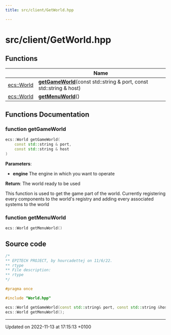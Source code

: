 ```yaml
---
title: src/client/GetWorld.hpp

---
```


# src/client/GetWorld.hpp



## Functions

|                | Name           |
| -------------- | -------------- |
| [ecs::World](Classes/classecs_1_1_world.md) | **[getGameWorld](Files/_get_world_8hpp.md#function-getgameworld)**(const std::string & port, const std::string & host) |
| [ecs::World](Classes/classecs_1_1_world.md) | **[getMenuWorld](Files/_get_world_8hpp.md#function-getmenuworld)**() |


## Functions Documentation

### function getGameWorld

```cpp
ecs::World getGameWorld(
    const std::string & port,
    const std::string & host
)
```


**Parameters**: 

  * **engine** The engine in which you want to operate 


**Return**: The world ready to be used 

This function is used to get the game part of the world. Currently registering every components to the world's registry and adding every associated systems to the world 


### function getMenuWorld

```cpp
ecs::World getMenuWorld()
```




## Source code

```cpp
/*
** EPITECH PROJECT, by hourcadettej on 11/6/22.
** rtype
** File description:
** rtype
*/

#pragma once

#include "World.hpp"

ecs::World getGameWorld(const std::string& port, const std::string &host);
ecs::World getMenuWorld();
```


-------------------------------

Updated on 2022-11-13 at 17:15:13 +0100
